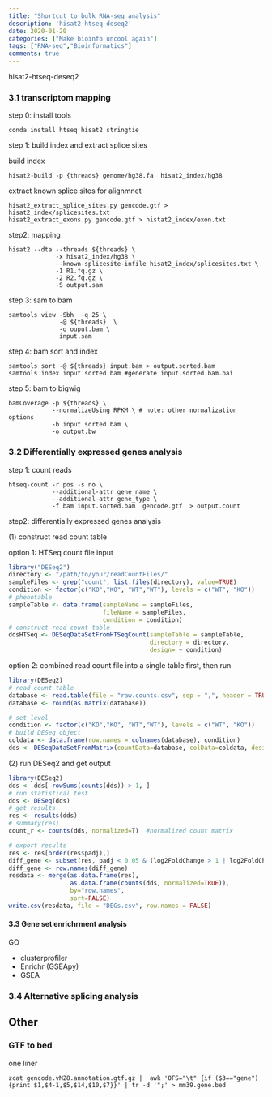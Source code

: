 ```yaml
---
title: "Shortcut to bulk RNA-seq analysis"
description: 'hisat2-htseq-deseq2'
date: 2020-01-20
categories: ["Make bioinfo uncool again"]
tags: ["RNA-seq","Bioinformatics"]
comments: true
---
```


hisat2-htseq-deseq2
### 3.1 transcriptom mapping  
step 0: install tools
```shell
conda install htseq hisat2 stringtie 
```

step 1: build index and extract splice sites

build index
```shell
hisat2-build -p {threads} genome/hg38.fa  hisat2_index/hg38

```

extract known splice sites for alignmnet
```shell
hisat2_extract_splice_sites.py gencode.gtf > hisat2_index/splicesites.txt 
hisat2_extract_exons.py gencode.gtf > histat2_index/exon.txt
```

step2: mapping
```shell
hisat2 --dta --threads ${threads} \
             -x hisat2_index/hg38 \
             --known-splicesite-infile hisat2_index/splicesites.txt \
             -1 R1.fq.gz \
             -2 R2.fq.gz \
             -S output.sam
```

step 3: sam to bam
```shell
samtools view -Sbh  -q 25 \
              -@ ${threads}  \
              -o ouput.bam \
              input.sam

```

step 4: bam sort and index
```shell
samtools sort -@ ${threads} input.bam > output.sorted.bam 
samtools index input.sorted.bam #generate input.sorted.bam.bai

```

step 5: bam to bigwig

```shell
bamCoverage -p ${threads} \
            --normalizeUsing RPKM \ # note: other normalization options 
            -b input.sorted.bam \
            -o output.bw

```


### 3.2 Differentially expressed genes analysis
step 1: count reads

```shell
htseq-count -r pos -s no \
            --additional-attr gene_name \
            --additional-attr gene_type \
            -f bam input.sorted.bam  gencode.gtf  > output.count

```


step2: differentially expressed genes analysis

(1) construct read count table  

option 1: HTSeq count file input 

```R
library("DESeq2")
directory <- "/path/to/your/readCountFiles/"
sampleFiles <- grep("count", list.files(directory), value=TRUE)
condition <- factor(c("KO","KO", "WT","WT"), levels = c("WT", "KO"))
# phenotable
sampleTable <- data.frame(sampleName = sampleFiles,
                          fileName = sampleFiles,
                          condition = condition)
# construct read count table
ddsHTSeq <- DESeqDataSetFromHTSeqCount(sampleTable = sampleTable,
                                       directory = directory,
                                       design= ~ condition)
```

option 2:  combined read count file into a single table first, then run

```R
library(DESeq2)
# read count table
database <- read.table(file = "raw.counts.csv", sep = ",", header = TRUE, row.names = 1)
database <- round(as.matrix(database))

# set level 
condition <- factor(c("KO","KO", "WT","WT"), levels = c("WT", "KO"))
# build DESeq object
coldata <- data.frame(row.names = colnames(database), condition)
dds <- DESeqDataSetFromMatrix(countData=database, colData=coldata, design=~condition + treatmement)
```


(2) run DESeq2 and get output  

```R
library(DESeq2)
dds <- dds[ rowSums(counts(dds)) > 1, ]   
# run statistical test
dds <- DESeq(dds)   
# get results  
res <- results(dds)  
# summary(res)  
count_r <- counts(dds, normalized=T)  #normalized count matrix

# export results
res <- res[order(res$padj),]
diff_gene <- subset(res, padj < 0.05 & (log2FoldChange > 1 | log2FoldChange < -1))
diff_gene <- row.names(diff_gene)
resdata <- merge(as.data.frame(res), 
                 as.data.frame(counts(dds, normalized=TRUE)), 
                 by="row.names",
                 sort=FALSE)
write.csv(resdata, file = "DEGs.csv", row.names = FALSE)

```
#### 3.3 Gene set enrichrment analysis

GO
* clusterprofiler
* Enrichr (GSEApy)
* GSEA

### 3.4 Alternative splicing analysis

## Other

### GTF to bed 
one liner
```shell
zcat gencode.vM28.annotation.gtf.gz |  awk 'OFS="\t" {if ($3=="gene") {print $1,$4-1,$5,$14,$10,$7}}' | tr -d '";' > mm39.gene.bed
```


